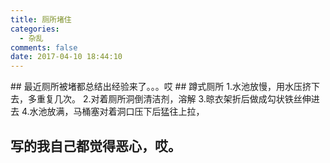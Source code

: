 ```yaml
---
title: 厕所堵住
categories:
  - 杂乱
comments: false
date: 2017-04-10 18:44:10
---
```

<p></p>
<!-- more -->
## 最近厕所被堵都总结出经验来了。。。哎
## 蹲式厕所
1.水池放慢，用水压挤下去，多重复几次。
2.对着厕所洞倒清洁剂，溶解
3.晾衣架折后做成勾状铁丝伸进去
4.水池放满，马桶塞对着洞口压下后猛往上拉，

## 写的我自己都觉得恶心，哎。
